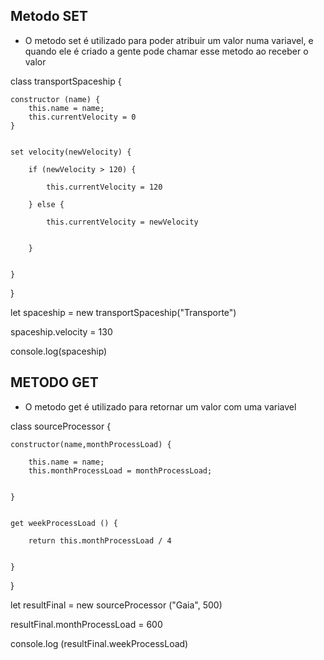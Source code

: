 ## Metodo SET

- O metodo set é utilizado para poder atribuir um valor numa variavel, e quando ele é criado a gente pode chamar esse metodo ao receber o valor

class transportSpaceship {

    constructor (name) {
        this.name = name;
        this.currentVelocity = 0
    }


    set velocity(newVelocity) {

        if (newVelocity > 120) {

            this.currentVelocity = 120
            
        } else {

            this.currentVelocity = newVelocity


        }


    }
}

let spaceship = new transportSpaceship("Transporte")

spaceship.velocity = 130

console.log(spaceship)

## METODO GET

- O metodo get é utilizado para retornar um valor com uma variavel


class sourceProcessor {
    
    constructor(name,monthProcessLoad) {

        this.name = name;
        this.monthProcessLoad = monthProcessLoad;


    }


    get weekProcessLoad () {

        return this.monthProcessLoad / 4


    }
}

let resultFinal = new sourceProcessor ("Gaia", 500)

resultFinal.monthProcessLoad = 600

console.log (resultFinal.weekProcessLoad)